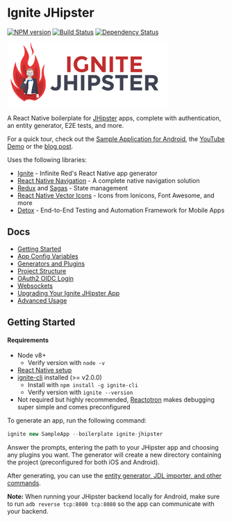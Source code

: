 # Ignite JHipster
[![NPM version][npm-image]][npm-url] [![Build Status][semaphore-image]][semaphore-url] [![Dependency Status][daviddm-image]][daviddm-url]

[![Logo](https://raw.githubusercontent.com/ruddell/ruddell.github.io/master/images/ignite-jhipster/logo-150h.png)](https://github.com/ruddell/ignite-jhipster)

A React Native boilerplate for [JHipster](http://www.jhipster.tech) apps, complete with authentication, an entity generator, E2E tests, and more.  

For a quick tour, check out the [Sample Application for Android](https://play.google.com/store/apps/details?id=com.jwtapp&hl=en), the [YouTube Demo](https://youtu.be/o46CwsJlL-I) or the [blog post](https://jruddell.com/blog/ignite-jhipster).

Uses the following libraries:
 - [Ignite](https://github.com/infinitered/ignite) - Infinite Red's React Native app generator 
 - [React Native Navigation](https://github.com/wix/react-native-navigation) - A complete native navigation solution
 - [Redux](https://redux.js.org/basics/usagewithreact) and [Sagas](https://redux-saga.js.org/docs/introduction/BeginnerTutorial.html) - State management
 - [React Native Vector Icons](https://github.com/oblador/react-native-vector-icons) - Icons from Ionicons, Font Awesome, and more
 - [Detox](https://github.com/wix/Detox) - End-to-End Testing and Automation Framework for Mobile Apps
 

## Docs
 - [Getting Started](readme.md#getting-started)
 - [App Config Variables](docs/config-variables.md)
 - [Generators and Plugins](docs/generators-and-plugins.md)
 - [Project Structure](docs/project-structure.md)
 - [OAuth2 OIDC Login](docs/oauth2-oidc.md)
 - [Websockets](docs/websockets.md)
 - [Upgrading Your Ignite JHipster App](docs/upgrading.md)
 - [Advanced Usage](docs/advanced-usage.md)

## Getting Started
#### Requirements
 - Node v8+
    - Verify version with `node -v`
 - [React Native setup](https://facebook.github.io/react-native/docs/getting-started.html#content)
 - [ignite-cli](https://github.com/infinitered/ignite) installed (>= v2.0.0)
    - Install with `npm install -g ignite-cli`
    - Verify version with `ignite --version`
 - Not required but highly recommended, [Reactotron](https://github.com/infinitered/reactotron) makes debugging super simple and comes preconfigured

To generate an app, run the following command:
```js
ignite new SampleApp --boilerplate ignite-jhipster
```

Answer the prompts, entering the path to your JHipster app and choosing any plugins you want. The generator will create a new directory containing the project (preconfigured for both iOS and Android).

After generating, you can use the [entity generator, JDL importer, and other commands](docs/generators-and-plugins.md).

**Note:** When running your JHipster backend locally for Android, make sure to run `adb reverse tcp:8080 tcp:8080` so the app can communicate with your backend.

[npm-image]: https://img.shields.io/npm/v/ignite-jhipster.svg
[npm-url]: https://npmjs.org/package/ignite-jhipster
[semaphore-image]: https://semaphoreci.com/api/v1/ruddell/ignite-jhipster/branches/master/shields_badge.svg
[semaphore-url]: https://semaphoreci.com/ruddell/ignite-jhipster
[daviddm-image]: https://david-dm.org/ruddell/ignite-jhipster.svg?theme=shields.io
[daviddm-url]: https://david-dm.org/ruddell/ignite-jhipster
